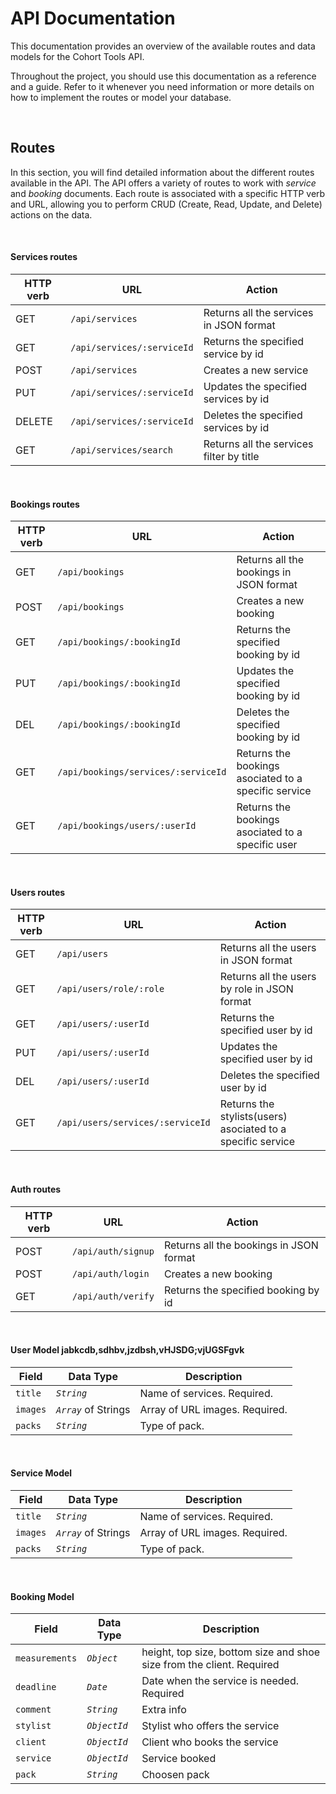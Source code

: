# API Documentation

This documentation provides an overview of the available routes and data models for the Cohort Tools API.

Throughout the project, you should use this documentation as a reference and a guide. Refer to it whenever you need information or more details on how to implement the routes or model your database.

<br>

## Routes

In this section, you will find detailed information about the different routes available in the API.
The API offers a variety of routes to work with *service* and *booking* documents. Each route is associated with a specific HTTP verb and URL, allowing you to perform CRUD (Create, Read, Update, and Delete) actions on the data.

<br>

#### Services routes

| HTTP verb | URL                         | Action                                  |
| --------- | --------------------------  | --------------------------------------  |
| GET       | `/api/services`             | Returns all the services in JSON format |
| GET       | `/api/services/:serviceId`  | Returns the specified service by id     |
| POST      | `/api/services`             | Creates a new service                    |
| PUT       | `/api/services/:serviceId`  | Updates the specified services by id      |
| DELETE    | `/api/services/:serviceId`  | Deletes the specified services by id      |
| GET       | `/api/services/search`      | Returns all the services filter by title|



<br>


#### Bookings routes

| HTTP verb | URL                                 | Action                                               |
| --------- | ----------------------------------- | ---------------------------------------------------- |
| GET       | `/api/bookings`                     | Returns all the bookings in JSON format              |
| POST      | `/api/bookings`                     | Creates a new booking                                |
| GET       | `/api/bookings/:bookingId`          | Returns the specified booking by id                  |
| PUT       | `/api/bookings/:bookingId`          | Updates the specified booking by id                  |
| DEL       | `/api/bookings/:bookingId`          | Deletes the specified booking by id                  |
| GET       | `/api/bookings/services/:serviceId` | Returns the bookings asociated to a specific service |
| GET       | `/api/bookings/users/:userId`       | Returns the bookings asociated to a specific user    |


<br>

#### Users routes

| HTTP verb | URL                              | Action                                                        |
| --------- | -------------------------------- | ------------------------------------------------------------- |
| GET       | `/api/users`                     | Returns all the users in JSON format                          |
| GET       | `/api/users/role/:role`          | Returns all the users by role in JSON format                  |
| GET       | `/api/users/:userId`             | Returns the specified user by id                              |
| PUT       | `/api/users/:userId`             | Updates the specified user by id                              |
| DEL       | `/api/users/:userId`             | Deletes the specified user by id                              |
| GET       | `/api/users/services/:serviceId` | Returns the stylists(users) asociated to a specific service |

<br>

#### Auth routes

| HTTP verb | URL                    | Action                                               |
| --------- | -----------------------| ---------------------------------------------------- |
| POST      | `/api/auth/signup`          | Returns all the bookings in JSON format         |
| POST      | `/api/auth/login`           | Creates a new booking                           |
| GET       | `/api/auth/verify`          | Returns the specified booking by id             |

<br>

#### User Model jabkcdb,sdhbv,jzdbsh,vHJSDG;vjUGSFgvk

| Field          | Data Type            | Description                    |
|----------------|----------------------|--------------------------------|
| `title`        | *`String`*           | Name of services. Required.    |
| `images`       | *`Array`* of Strings | Array of URL images. Required. |
| `packs`        | *`String`*           | Type of pack.                  |

<br>

#### Service Model

| Field          | Data Type            | Description                    |
|----------------|----------------------|--------------------------------|
| `title`        | *`String`*           | Name of services. Required.    |
| `images`       | *`Array`* of Strings | Array of URL images. Required. |
| `packs`        | *`String`*           | Type of pack.                  |

<br>

#### Booking Model
| Field          | Data Type        | Description                                                          |
|----------------|------------------|----------------------------------------------------------------------|
| `measurements` | *`Object`*       | height, top size, bottom size and shoe size from the client. Required|
| `deadline`     | *`Date`*         | Date when the service is needed. Required                            |
| `comment`      | *`String`*       | Extra info                                                           |     
| `stylist`      | *`ObjectId`*     | Stylist who offers the service                                       |
| `client`       | *`ObjectId`*     | Client who books the service                                         |
| `service`      | *`ObjectId`*     | Service booked                                                       |
| `pack`         | *`String`*       | Choosen pack                                                         |



